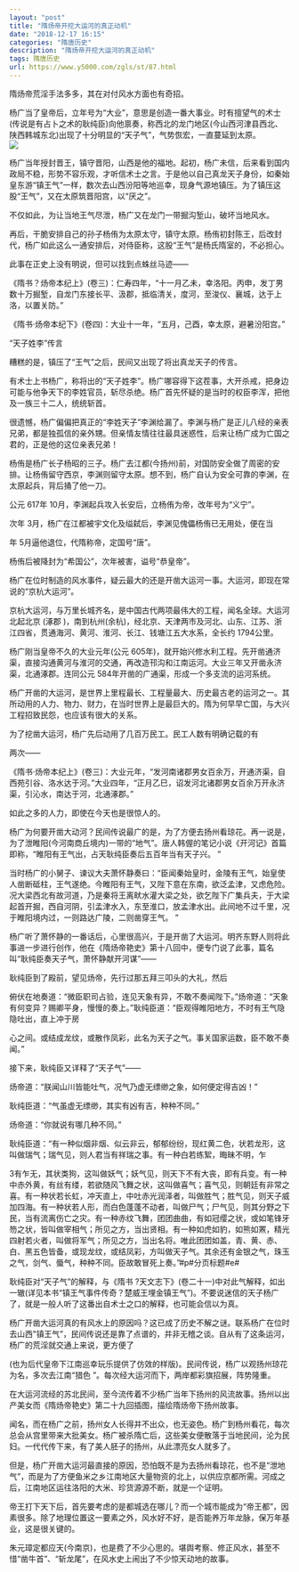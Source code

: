 ```yaml
---
layout: "post"
title: "隋炀帝开挖大运河的真正动机"
date: "2018-12-17 16:15"
categories: "隋唐历史"
description: "隋炀帝开挖大运河的真正动机"
tags: 隋唐历史
url: https://www.y5000.com/zgls/st/87.html
---
```






隋炀帝荒淫手法多多，其在对付风水方面也有奇招。

杨广当了皇帝后，立年号为“大业”，意思是创造一番大事业。时有擅望气的术士(传说是有占卜之术的耿纯臣)向他禀奏，称西北的龙门地区(今山西河津县西北、陕西韩城东北)出现了十分明显的“天子气”，气势恢宏，一直蔓延到太原。  
[![](https://img.y5000.com/uploads/allimg/120425/2-120425162644942.jpg)](https://www.y5000.com)

杨广当年授封晋王，镇守晋阳，山西是他的福地。起初，杨广未信，后来看到国内政局不稳，形势不容乐观，才听信术士之言。于是他以自己真龙天子身份，如秦始皇东游“镇王气”一样，数次去山西汾阳等地巡幸，现身气源地镇压。为了镇压这股“王气”，又在太原筑晋阳宫，以“厌之”。

不仅如此，为让当地王气尽泄，杨广又在龙门一带掘沟堑山，破坏当地风水。

再后，干脆安排自己的孙子杨侑为太原太守，镇守太原。杨侑初封陈王，后改封代，杨广如此这么一通安排后，对侍臣称，这股“王气”是杨氏隋室的，不必担心。

此事在正史上没有明说，但可以找到点蛛丝马迹——

《隋书？炀帝本纪上》(卷三)：仁寿四年，“十一月乙未，幸洛阳。丙申，发丁男数十万掘堑，自龙门东接长平、汲郡，抵临清关，度河，至浚仪、襄城，达于上洛，以置关防。”

《隋书·炀帝本纪下》(卷四)：大业十一年，“五月，己酉，幸太原，避暑汾阳宫。”

“天子姓李”传言

糟糕的是，镇压了“王气”之后，民间又出现了将出真龙天子的传言。

有术士上书杨广，称将出的“天子姓李”。杨广哪容得下这茬事，大开杀戒，把身边可能与他争天下的李姓官员，斩尽杀绝。杨广首先怀疑的是当时的权臣李浑，把他及一族三十二人，统统斩首。

很遗憾，杨广偏偏把真正的“李姓天子”李渊给漏了。李渊与杨广是正儿八经的亲表兄弟，都是独孤信的亲外甥。但亲情友情往往最具迷惑性，后来让杨广成为亡国之君的，正是他的这位亲表兄弟！

杨侑是杨广长子杨昭的三子。杨广去江都(今扬州)前，对国防安全做了周密的安排。让杨侑留守西京，李渊则留守太原。想不到，杨广自认为安全可靠的李渊，在太原起兵，背后捅了他一刀。

公元 617年 10月，李渊起兵攻入长安后，立杨侑为帝，改年号为“义宁”。

次年 3月，杨广在江都被宇文化及缢弑后，李渊见傀儡杨侑已无用处，便在当

年 5月逼他退位，代隋称帝，定国号“唐”。

杨侑后被降封为“希国公”，次年被害，谥号“恭皇帝”。

杨广在位时制造的风水事件，疑云最大的还是开凿大运河一事。大运河，即现在常说的“京杭大运河”。

京杭大运河，与万里长城齐名，是中国古代两项最伟大的工程，闻名全球。大运河北起北京 (涿郡
)，南到杭州(余杭)，经北京、天津两市及河北、山东、江苏、浙江四省，贯通海河、黄河、淮河、长江、钱塘江五大水系，全长约 1794公里。

杨广刚当皇帝不久的大业元年(公元
605年)，就开始兴修水利工程。先开凿通济渠，直接沟通黄河与淮河的交通，再改造邗沟和江南运河。大业三年又开凿永济渠，北通涿郡。连同公元
584年开凿的广通渠，形成一个多支流的运河系统。

杨广开凿的大运河，是世界上里程最长、工程量最大、历史最古老的运河之一。其所动用的人力、物力、财力，在当时世界上是最巨大的。隋为何早早亡国，与大兴工程招致民怨，也应该有很大的关系。

为了挖凿大运河，杨广先后动用了几百万民工。民工人数有明确记载的有

两次——

《隋书·炀帝本纪上》(卷三)：大业元年，“发河南诸郡男女百余万，开通济渠，自西苑引谷、洛水达于河。”大业四年，“正月乙巳，诏发河北诸郡男女百余万开永济渠，引沁水，南达于河，北通涿郡。”

如此之多的人力，即使在今天也是很惊人的。

杨广为何要开凿大动河？民间传说最广的是，为了方便去扬州看琼花。再一说是，为了泄睢阳(今河南商丘境内)一带的“地气”。唐人韩偓的笔记小说《开河记》首篇即称，“睢阳有王气出，占天耿纯臣奏后五百年当有天子兴。
”

当时杨广的小舅子、谏议大夫萧怀静奏曰：“臣闻秦始皇时，金陵有王气，始皇使人凿断砥柱，王气遂绝。今睢阳有王气，又陛下意在东南，欲泛孟津，又虑危险。况大梁西北有故河道，乃是秦将王离畎水灌大梁之处，欲乞陛下广集兵夫，于大梁起首开掘，西自河阴，引孟津水入，东至淮口，放孟津水出。此间地不过千里，况于睢阳境内过，一则路达广陵，二则凿穿王气。
”

杨广听了萧怀静的一番话后，心里很高兴，于是开凿了大运河。明齐东野人则将此事进一步进行创作，他在《隋炀帝艳史》第十八回中，便专门说了此事，篇名叫“耿纯臣奏天子气，萧怀静献开河谋”——

耿纯臣到了殿前，望见炀帝，先行过那五拜三叩头的大礼，然后

俯伏在地奏道：“微臣职司占验，连见天象有异，不敢不奏闻陛下。”炀帝道：“天象有何变异？赐卿平身，慢慢的奏上。”耿纯臣道：“臣观得睢阳地方，不时有王气隐隐吐出，直上冲于房

心之间。或结成龙纹，或散作凤彩，此名为天子之气。事关国家运数，臣不敢不奏闻。”

接下来，耿纯臣又详释了“天子气”——

炀帝道：“朕闻山川皆能吐气，况气乃虚无缥缈之象，如何便定得吉凶！”

耿纯臣道：“气虽虚无缥缈，其实有凶有吉，种种不同。”

炀帝道：“你就说有哪几种不同。”

耿纯臣道：“有一种似烟非烟、似云非云，郁郁纷纷，现红黄二色，状若龙形，这叫做瑞气；瑞气见，则人君当有祥瑞之事。有一种白若练絮，晦昧不明，乍

3有乍无，其状类狗，这叫做妖气；妖气见，则天下不有大丧，即有兵变。有一种中赤外黄，有丝有缕，若欲随风飞舞之状，这叫做喜气；喜气见，则朝廷有非常之喜。有一种状若长虹，冲天直上，中吐赤光润泽者，叫做胜气；胜气见，则天子威加四海。有一种状若人形，而白色蓬蓬不动者，叫做尸气；尸气见，则其分野之下民，当有流离伤亡之灾。有一种赤纹飞舞，团团曲曲，有如冠缨之状，或如笔锋牙笏之状，皆叫做宰相气；所见之方，当出贤相。有一种如虎如豹，如熊如罴，精光四射若火者，叫做将军气；所见之方，当出名将。唯此团团如盖，青、黄、赤、白、黑五色皆备，或现龙纹，或结凤彩，方叫做天子气。其余还有金银之气，珠玉之气，剑气、蜃气，种种不同。臣故敢冒死上奏。”#p#分页标题#e#

耿纯臣对“天子气”的解释，与《隋书
?天文志下》(卷二十一)中对此气解释，如出一辙(详见本书“镇王气事件传奇？楚威王埋金镇王气”)。不要说迷信的天子杨广了，就是一般人听了这番出自术士之口的解释，也可能会信以为真。

杨广开凿大运河真的有风水上的原因吗？这已成了历史不解之谜。联系杨广在位时去山西"镇王气”，民间传说还是靠了点谱的，并非无稽之谈。自从有了这条运河，杨广的荒淫就交通上来说，更方便了

(也为后代皇帝下江南巡幸玩乐提供了仿效的样版)。民间传说，杨广以观扬州琼花为名，多次去江南“猎色 ”。每次经大运河而下，两岸都彩旗招展，阵势隆重。

在大运河流经的苏北民间，至今流传着不少杨广当年下扬州的风流故事。扬州以出产美女而《隋炀帝艳史》第二十九回插图，描绘隋炀帝下扬州故事。

闻名，而在杨广之前，扬州女人长得并不出众，也无姿色。杨广到杨州看花，每次总会从宫里带来大批美女。杨广被杀隋亡后，这些美女便散落于当地民间，沦为民妇。一代代传下来，有了美人胚子的扬州，从此漂亮女人就多了。

但是，杨广开凿大运河最直接的原因，恐怕既不是为去扬州看琼花，也不是“泄地气”，而是为了方便鱼米之乡江南地区大量物资的北上，以供应京都所需。河成之后，江南地区运往洛阳的大米、珍货源源不断，就是一个证明。

帝王打下天下后，首先要考虑的是都城选在哪儿？而一个城市能成为“帝王都”，因素很多。除了地理位置这一要素之外，风水好不好，是否能养万年龙脉，保万年基业，这是很关键的。

朱元璋定都应天(今南京)，也是费了不少心思的。堪舆考察、修正风水，甚至不惜“凿牛首”、“斩龙尾”，在风水史上闹出了不少惊天动地的故事。
